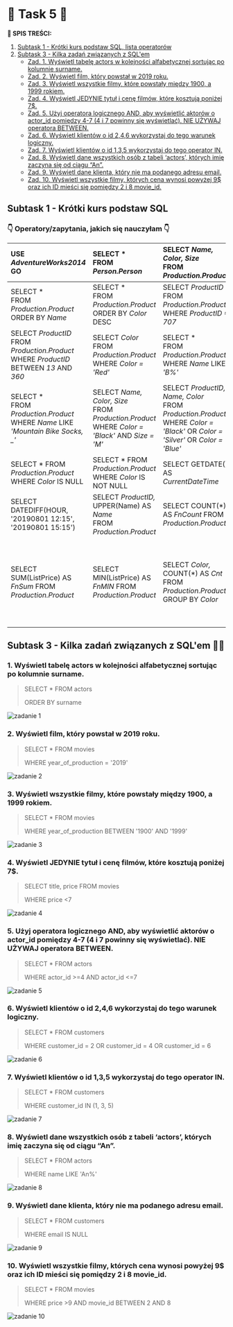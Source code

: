 # 🚀 **Task 5** 🚀

**:pushpin: SPIS TREŚCI:**
1. [Subtask 1 - Krótki kurs podstaw SQL, lista operatorów](#Subtask1)
2. [Subtask 3 - Kilka zadań związanych z SQL'em](#Subtask3)
    - [Zad. 1. Wyświetl tabelę actors w kolejności alfabetycznej sortując po kolumnie surname.](#kropka1)
    - [Zad. 2. Wyświetl film, który powstał w 2019 roku.](#kropka2)
    - [Zad. 3. Wyświetl wszystkie filmy, które powstały między 1900, a 1999 rokiem.](#kropka3)
    - [Zad. 4. Wyświetl JEDYNIE tytuł i cenę filmów, które kosztują poniżej 7$.](#kropka4)
    - [Zad. 5. Użyj operatora logicznego AND, aby wyświetlić aktorów o actor_id pomiędzy 4-7 (4 i 7 powinny się wyświetlać). NIE UŻYWAJ operatora BETWEEN.](#kropka5)
    - [Zad. 6. Wyświetl klientów o id 2,4,6 wykorzystaj do tego warunek logiczny.](#kropka6)
    - [Zad. 7. Wyświetl klientów o id 1,3,5 wykorzystaj do tego operator IN.](#kropka7)
    - [Zad. 8. Wyświetl dane wszystkich osób z tabeli ‘actors’, których imię zaczyna się od ciągu “An”.](#kropka8)
    - [Zad. 9. Wyświetl dane klienta, który nie ma podanego adresu email.](#kropka9)
    - [Zad. 10. Wyświetl wszystkie filmy, których cena wynosi powyżej 9$ oraz ich ID mieści się pomiędzy 2 i 8 movie_id.](#kropka10)


## <a name="Subtask1">Subtask 1 - Krótki kurs podstaw SQL</a>

### 👇 Operatory/zapytania, jakich się nauczyłam 👇

|USE *AdventureWorks2014*<br/>GO|SELECT * <br/>FROM *Person.Person*|SELECT *Name, Color, Size* <br/>FROM *Production.Product*|SELECT *ProductID* AS *ID* <br/>FROM *Production.Product*|
|:- |:- |:- |:- |
|SELECT * <br/>FROM *Production.Product*<br/>ORDER BY *Name*|SELECT * <br/>FROM *Production.Product*<br/>ORDER BY *Color* DESC|SELECT *ProductID* <br/>FROM *Production.Product* <br/>WHERE *ProductID = 707*|SELECT *ProductID, Name, Color* <br/>FROM *Production.Product*<br/>WHERE *ProductID* > *100*|
|SELECT *ProductID* <br/>FROM *Production.Product*<br/>WHERE *ProductID* BETWEEN *13* AND *360*|SELECT *Color* <br/>FROM *Production.Product*<br/>WHERE *Color = 'Red'*|SELECT * <br/>FROM *Production.Product*<br/>WHERE *Name* LIKE *'B%'*|SELECT * <br/>FROM *Production.Product*<br/>WHERE *Name* LIKE *'%Bike%'*|
|SELECT * <br/>FROM *Production.Product*<br/>WHERE *Name* LIKE *'Mountain Bike Socks, _'*|SELECT *Name, Color, Size* <br/>FROM *Production.Product*<br/>WHERE *Color = 'Black'* AND *Size = 'M'*|SELECT *ProductID, Name, Color* <br/>FROM *Production.Product*<br/>WHERE *Color = 'Black'* OR *Color = 'Silver'* OR *Color = 'Blue'*|SELECT * <br/>FROM *Production.Product* <br/>WHERE *Name* LIKE *'%Bike%'* AND *Color = 'White'*|
|SELECT * FROM *Production.Product*<br/>WHERE *Color* IS NULL|SELECT * FROM *Production.Product*<br/>WHERE *Color* IS NOT NULL|SELECT GETDATE() AS *CurrentDateTime*|SELECT DATEDIFF(MONTH, '20190801', '20201201')|
SELECT DATEDIFF(HOUR, '20190801 12:15', '20190801 15:15')|SELECT *ProductID,* UPPER(Name) AS *Name*<br/>FROM *Production.Product*|SELECT COUNT(*) AS *FnCount* FROM *Production.Product*|SELECT *ProductID, Name, Color* AS *Kolor,* <br/>DATEDIFF(DAY, SellStartDate, GETDATE())<br/>FROM *Production.Product*|
|SELECT SUM(ListPrice) AS *FnSum* FROM *Production.Product*|SELECT MIN(ListPrice) AS *FnMIN* FROM *Production.Product*|SELECT *Color,* COUNT(*) AS *Cnt*<br/>FROM *Production.Product*<br/>GROUP BY *Color*|SELECT *ProductID, p.Name, ps.Name, p.ProductSubcategoryID, ps.ProductSubcategoryID*<br/>FROM *Production.Product* AS *p*<br/>JOIN *Production.ProductSubcategory* AS *ps* ON *p.ProductSubcategoryID = ps.ProductSubcategoryID*|


##  <a name="Subtask3">Subtask 3 - Kilka zadań związanych z SQL'em 👩‍💻 </a>
### <a name="kropka1">1. Wyświetl tabelę actors w kolejności alfabetycznej sortując po kolumnie surname.</a>

> SELECT * FROM actors
> 
> ORDER BY surname

![zadanie 1](https://user-images.githubusercontent.com/122294284/218320541-a5f2d476-46e7-4afd-933a-92a171581fe0.png)


### <a name="kropka2">2. Wyświetl film, który powstał w 2019 roku.</a>

>SELECT * FROM movies
>
>WHERE year_of_production = '2019'

![zadanie 2](https://user-images.githubusercontent.com/122294284/218320785-2ea7f22d-35ff-4764-8fa0-8bbde0992fc4.png)


### <a name="kropka3">3. Wyświetl wszystkie filmy, które powstały między 1900, a 1999 rokiem.</a>

>SELECT * FROM movies
>
>WHERE year_of_production BETWEEN '1900' AND '1999'

![zadanie 3](https://user-images.githubusercontent.com/122294284/218321022-40aa15de-554f-4734-8153-f86be6b8f01e.png)


### <a name="kropka4">4. Wyświetl JEDYNIE tytuł i cenę filmów, które kosztują poniżej 7$.</a>

>SELECT title, price FROM movies
>
>WHERE price <7

![zadanie 4](https://user-images.githubusercontent.com/122294284/218321234-845bb2a8-944d-471f-a6b8-e1afc4357ad8.png)


### <a name="kropka5">5. Użyj operatora logicznego AND, aby wyświetlić aktorów o actor_id pomiędzy 4-7 (4 i 7 powinny się wyświetlać). NIE UŻYWAJ operatora BETWEEN.</a>

>SELECT * FROM actors
>
>WHERE actor_id >=4 AND actor_id <=7

![zadanie 5](https://user-images.githubusercontent.com/122294284/218321483-db6e822f-c533-41db-956f-bb18e04d3a03.png)


### <a name="kropka6">6. Wyświetl klientów o id 2,4,6 wykorzystaj do tego warunek logiczny.</a>

>SELECT * FROM customers
>
>WHERE customer_id = 2 OR customer_id = 4 OR customer_id = 6

![zadanie 6](https://user-images.githubusercontent.com/122294284/218322384-475bb109-ca9c-43eb-af24-0c73630dc52c.png)


### <a name="kropka7">7. Wyświetl klientów o id 1,3,5 wykorzystaj do tego operator IN.</a>

>SELECT * FROM customers
>
>WHERE customer_id IN (1, 3, 5)

![zadanie 7](https://user-images.githubusercontent.com/122294284/218322577-9e4203a4-6aca-4da6-86ac-80ddb32f58b0.png)


### <a name="kropka8">8. Wyświetl dane wszystkich osób z tabeli ‘actors’, których imię zaczyna się od ciągu “An”.</a>

>SELECT * FROM actors
>
>WHERE name LIKE 'An%'

![zadanie 8](https://user-images.githubusercontent.com/122294284/218322887-30f5ea34-a6c4-41d8-8312-dfcab7ac3db6.png)

### <a name="kropka9">9. Wyświetl dane klienta, który nie ma podanego adresu email.</a>

>SELECT * FROM customers
>
>WHERE email IS NULL

![zadanie 9](https://user-images.githubusercontent.com/122294284/218323052-49ee9aa7-0f8f-4d2d-a85c-9c0b71bba102.png)

### <a name="kropka10">10. Wyświetl wszystkie filmy, których cena wynosi powyżej 9$ oraz ich ID mieści się pomiędzy 2 i 8 movie_id.</a>

>SELECT * FROM movies
>
>WHERE price >9 AND movie_id BETWEEN 2 AND 8

![zadanie 10](https://user-images.githubusercontent.com/122294284/218323337-d21a4f44-d731-4194-8e60-1e6ec6bf329c.png)






